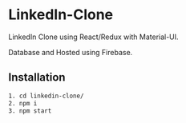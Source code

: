 # LinkedIn-Clone
LinkedIn Clone using React/Redux with Material-UI.

Database and Hosted using Firebase. 

## Installation
```bash
1. cd linkedin-clone/
2. npm i
3. npm start
```
